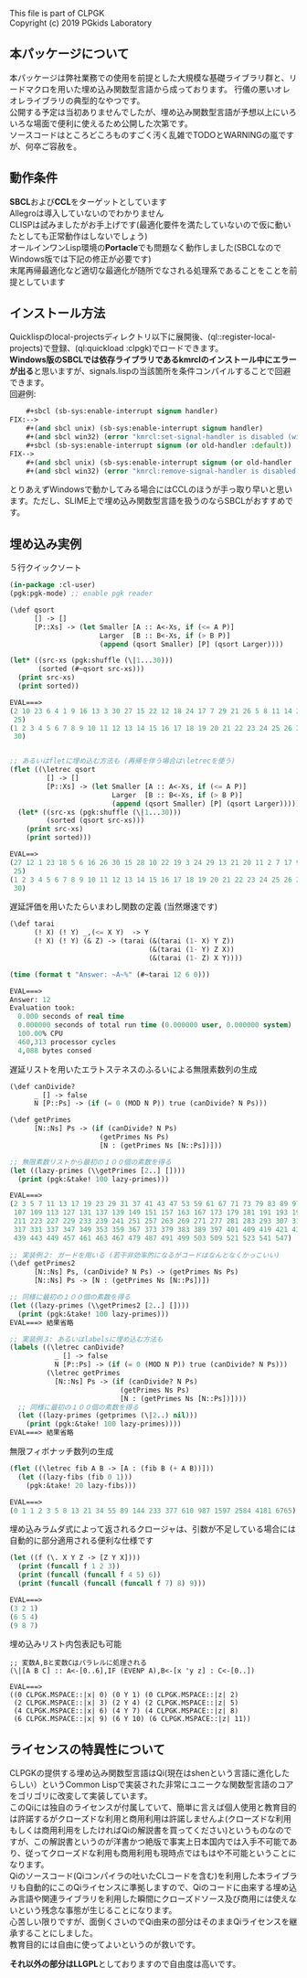 <!--dd -*- coding: utf-8 -*- -->  
This file is part of CLPGK  
Copyright (c) 2019 PGkids Laboratory  

## 本パッケージについて
本パッケージは弊社業務での使用を前提とした大規模な基礎ライブラリ群と、リードマクロを用いた埋め込み関数型言語から成っております。
行儀の悪いオレオレライブラリの典型的なやつです。  
公開する予定は当初ありませんでしたが、埋め込み関数型言語が予想以上にいろいろな場面で便利に使えるため公開した次第です。  
ソースコードはところどころものすごく汚く乱雑でTODOとWARNINGの嵐ですが、何卒ご容赦を。  

## 動作条件  
**SBCL**および**CCL**をターゲットとしています  
Allegroは導入していないのでわかりません  
CLISPは試みましたがお手上げです(最適化要件を満たしていないので仮に動いたとしても正常動作はしないでしょう)  
オールインワンLisp環境の**Portacle**でも問題なく動作しました(SBCLなのでWindows版では下記の修正が必要です)  
末尾再帰最適化など適切な最適化が随所でなされる処理系であることをことを前提としています  

## インストール方法  
Quicklispのlocal-projectsディレクトリ以下に展開後、(ql::register-local-projects)で登録、(ql:quickload :clpgk)でロードできます。  
**Windows版のSBCLでは依存ライブラリであるkmrclのインストール中にエラーが出る**と思いますが、signals.lispの当該箇所を条件コンパイルすることで回避できます。  
回避例:  
```lisp:(kmrcl)signals.lisp
    #+sbcl (sb-sys:enable-interrupt signum handler)
FIX:-->  
    #+(and sbcl unix) (sb-sys:enable-interrupt signum handler)  
    #+(and sbcl win32) (error "kmrcl:set-signal-handler is disabled (win32)")  
    #+sbcl (sb-sys:enable-interrupt signum (or old-handler :default))  
FIX-->  
    #+(and sbcl unix) (sb-sys:enable-interrupt signum (or old-handler :default))  
    #+(and sbcl win32) (error "kmrcl:remove-signal-handler is disabled (win32)")  
```

とりあえずWindowsで動かしてみる場合にはCCLのほうが手っ取り早いと思います。ただし、SLIME上で埋め込み関数型言語を扱うのならSBCLがおすすめです。  

## 埋め込み実例
５行クイックソート
```lisp
(in-package :cl-user)
(pgk:pgk-mode) ;; enable pgk reader

(\def qsort
      [] -> []
      [P::Xs] -> (let Smaller [A :: A<-Xs, if (<= A P)]
                      Larger  [B :: B<-Xs, if (> B P)]
                      (append (qsort Smaller) [P] (qsort Larger))))

(let* ((src-xs (pgk:shuffle (\|1...30)))
       (sorted (#~qsort src-xs)))
  (print src-xs)
  (print sorted))

EVAL===>
(2 10 23 6 4 1 9 16 13 3 30 27 15 22 12 18 24 17 7 29 21 26 5 8 11 14 20 28 19
 25) 
(1 2 3 4 5 6 7 8 9 10 11 12 13 14 15 16 17 18 19 20 21 22 23 24 25 26 27 28 29
 30) 


;; あるいはfletに埋め込む方法も (再帰を伴う場合は\letrecを使う)
(flet ((\letrec qsort
         [] -> []
         [P::Xs] -> (let Smaller [A :: A<-Xs, if (<= A P)]
                         Larger  [B :: B<-Xs, if (> B P)]
                         (append (qsort Smaller) [P] (qsort Larger)))))
  (let* ((src-xs (pgk:shuffle (\|1...30)))
         (sorted (qsort src-xs)))
    (print src-xs)
    (print sorted)))

EVAL==>
(27 12 1 23 18 5 6 16 26 30 15 28 10 22 19 3 24 29 13 21 20 11 2 7 17 9 8 4 14
 25) 
(1 2 3 4 5 6 7 8 9 10 11 12 13 14 15 16 17 18 19 20 21 22 23 24 25 26 27 28 29
 30) 
```

遅延評価を用いたたらいまわし関数の定義 (当然爆速です)
```lisp
(\def tarai
      (! X) (! Y) _,(<= X Y)  -> Y
      (! X) (! Y) (& Z) -> (tarai (&(tarai (1- X) Y Z))
                                  (&(tarai (1- Y) Z X))
                                  (&(tarai (1- Z) X Y))))

(time (format t "Answer: ~A~%" (#~tarai 12 6 0)))

EVAL===>
Answer: 12
Evaluation took:
  0.000 seconds of real time
  0.000000 seconds of total run time (0.000000 user, 0.000000 system)
  100.00% CPU
  460,313 processor cycles
  4,088 bytes consed
```
遅延リストを用いたエラトステネスのふるいによる無限素数列の生成
```lisp
(\def canDivide?
      _ [] -> false
      N [P::Ps] -> (if (= 0 (MOD N P)) true (canDivide? N Ps)))

(\def getPrimes
      [N::Ns] Ps -> (if (canDivide? N Ps)
                      (getPrimes Ns Ps)
                      [N : (getPrimes Ns [N::Ps])]))

;; 無限素数リストから最初の１００個の素数を得る
(let ((lazy-primes (\\getPrimes [2..] [])))
  (print (pgk:&take! 100 lazy-primes)))

EVAL===>
(2 3 5 7 11 13 17 19 23 29 31 37 41 43 47 53 59 61 67 71 73 79 83 89 97 101 103
 107 109 113 127 131 137 139 149 151 157 163 167 173 179 181 191 193 197 199
 211 223 227 229 233 239 241 251 257 263 269 271 277 281 283 293 307 311 313
 317 331 337 347 349 353 359 367 373 379 383 389 397 401 409 419 421 431 433
 439 443 449 457 461 463 467 479 487 491 499 503 509 521 523 541 547) 
 
;; 実装例２: ガードを用いる (若干非効率的になるがコードはなんとなくかっこいい)
(\def getPrimes2
      [N::Ns] Ps, (canDivide? N Ps) -> (getPrimes Ns Ps)
      [N::Ns] Ps -> [N : (getPrimes Ns [N::Ps])])

;; 同様に最初の１００個の素数を得る
(let ((lazy-primes (\\getPrimes2 [2..] [])))
  (print (pgk:&take! 100 lazy-primes)))
EVAL===> 結果省略

;; 実装例３: あるいはlabelsに埋め込む方法も
(labels ((\letrec canDivide?
           _ [] -> false
           N [P::Ps] -> (if (= 0 (MOD N P)) true (canDivide? N Ps)))         
         (\letrec getPrimes
           [N::Ns] Ps -> (if (canDivide? N Ps)
                           (getPrimes Ns Ps)
                           [N : (getPrimes Ns [N::Ps])])))
  ;; 同様に最初の１００個の素数を得る
  (let ((lazy-primes (getprimes (\|2..) nil)))
    (print (pgk:&take! 100 lazy-primes))))
EVAL===> 結果省略

```
無限フィボナッチ数列の生成
```lisp
(flet ((\letrec fib A B -> [A : (fib B (+ A B))]))
  (let ((lazy-fibs (fib 0 1)))
    (pgk:&take! 20 lazy-fibs)))

EVAL===>
(0 1 1 2 3 5 8 13 21 34 55 89 144 233 377 610 987 1597 2584 4181 6765)

```
埋め込みラムダ式によって返されるクロージャは、引数が不足している場合には自動的に部分適用される便利な仕様です
```lisp
(let ((f (\. X Y Z -> [Z Y X])))
  (print (funcall f 1 2 3))
  (print (funcall (funcall f 4 5) 6))
  (print (funcall (funcall (funcall f 7) 8) 9)))

EVAL===>
(3 2 1) 
(6 5 4) 
(9 8 7)
```
埋め込みリスト内包表記も可能
```
;; 変数A,Bと変数Cはパラレルに処理される
(\|[A B C] :: A<-[0..6],IF (EVENP A),B<-[x 'y z] : C<-[0..])

EVAL===>
((0 CLPGK.MSPACE::|x| 0) (0 Y 1) (0 CLPGK.MSPACE::|z| 2)
 (2 CLPGK.MSPACE::|x| 3) (2 Y 4) (2 CLPGK.MSPACE::|z| 5)
 (4 CLPGK.MSPACE::|x| 6) (4 Y 7) (4 CLPGK.MSPACE::|z| 8)
 (6 CLPGK.MSPACE::|x| 9) (6 Y 10) (6 CLPGK.MSPACE::|z| 11))

```
## ライセンスの特異性について  
CLPGKの提供する埋め込み関数型言語はQi(現在はshenという言語に進化したらしい）というCommon Lispで実装された非常にユニークな関数型言語のコアをゴリゴリに改変して実装しています。  
このQiには独自のライセンスが付属していて、簡単に言えば個人使用と教育目的は許諾するがクローズドな利用と商用利用は許諾しませんよ(クローズドな利用もしくは商用利用をしたければQiの解説書を買ってください)というものなのですが、この解説書というのが洋書かつ絶版で事実上日本国内では入手不可能であり、従ってクローズドな利用も商用利用も現時点ではもはや不可能ということになります。  
Qiのソースコード(Qiコンパイラの吐いたCLコードを含む)を利用した本ライブラリも自動的にこのQiライセンスに準拠しますので、Qiのコードに由来する埋め込み言語や関連ライブラリを利用した瞬間にクローズドソース及び商用には使えないという残念な事態が生じることになります。  
心苦しい限りですが、面倒くさいのでQi由来の部分はそのままQiライセンスを継承することにしました。  
教育目的には自由に使ってよいというのが救いです。  
  
**それ以外の部分はLLGPL**としておりますので自由度は高いです。  
